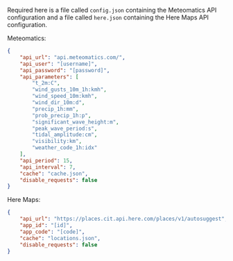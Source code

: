 Required here is a file called `config.json` containing the Meteomatics API configuration and a file called `here.json` containing the Here Maps API configuration.

Meteomatics:
```json
{ 
    "api_url": "api.meteomatics.com/", 
    "api_user": "[username]", 
    "api_password": "[password]", 
    "api_parameters": [ 
        "t_2m:C", 
        "wind_gusts_10m_1h:kmh", 
        "wind_speed_10m:kmh", 
        "wind_dir_10m:d", 
        "precip_1h:mm", 
        "prob_precip_1h:p", 
        "significant_wave_height:m", 
        "peak_wave_period:s", 
        "tidal_amplitude:cm", 
        "visibility:km", 
        "weather_code_1h:idx" 
    ], 
    "api_period": 15, 
    "api_interval": 7, 
    "cache": "cache.json", 
    "disable_requests": false 
}
```

Here Maps:
```json
{
    "api_url": "https://places.cit.api.here.com/places/v1/autosuggest",
    "app_id": "[id]",
    "app_code": "[code]",
    "cache": "locations.json",
    "disable_requests": false
}
```
